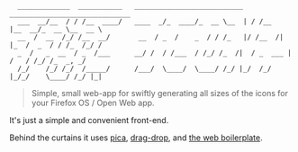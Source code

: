 ```
  _____________  ___________   ___________________________   ______________________________   
  ___  __/__  / / /__  ____/   ____  _/_  ____/_  __ \__  | / /__    |__  __/_  __ \__  __ \  
  __  /  __  /_/ /__  __/       __  / _  /    _  / / /_   |/ /__  /| |_  /  _  / / /_  /_/ /  
  _  /   _  __  / _  /___      __/ /  / /___  / /_/ /_  /|  / _  ___ |  /   / /_/ /_  _, _/   
  /_/    /_/ /_/  /_____/      /___/  \____/  \____/ /_/ |_/  /_/  |_/_/    \____/ /_/ |_|    
```
> Simple, small web-app for swiftly generating all sizes of the icons for your Firefox OS / Open Web app.

It's just a simple and convenient front-end.

Behind the curtains it uses [pica](https://github.com/nodeca/pica), [drag-drop](https://github.com/feross/drag-drop), and [the web boilerplate](https://github.com/berbaquero/the-web-boilerplate).
